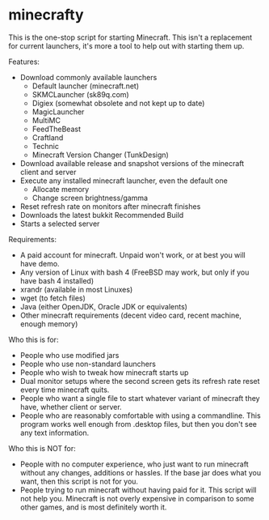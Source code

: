 minecrafty
==========

This is the one-stop script for starting Minecraft. This isn't a replacement for current
launchers, it's more a tool to help out with starting them up.

Features:
* Download commonly available launchers
  * Default launcher (minecraft.net)
  * SKMCLauncher (sk89q.com)
  * Digiex (somewhat obsolete and not kept up to date)
  * MagicLauncher
  * MultiMC
  * FeedTheBeast
  * Craftland
  * Technic
  * Minecraft Version Changer (TunkDesign)
* Download available release and snapshot versions of the minecraft client and server
* Execute any installed minecraft launcher, even the default one
  * Allocate memory
  * Change screen brightness/gamma
* Reset refresh rate on monitors after minecraft finishes
* Downloads the latest bukkit Recommended Build
* Starts a selected server

Requirements:
* A paid account for minecraft. Unpaid won't work, or at best you will have demo.
* Any version of Linux with bash 4 (FreeBSD may work, but only if you have bash 4 installed)
* xrandr (available in most Linuxes)
* wget (to fetch files)
* Java (either OpenJDK, Oracle JDK or equivalents)
* Other minecraft requirements (decent video card, recent machine, enough memory)

Who this is for:
* People who use modified jars
* People who use non-standard launchers
* People who wish to tweak how minecraft starts up
* Dual monitor setups where the second screen gets its refresh rate reset every time
  minecraft quits.
* People who want a single file to start whatever variant of minecraft they have,
  whether client or server.
* People who are reasonably comfortable with using a commandline. This program
  works well enough from .desktop files, but then you don't see any text information.

Who this is NOT for:
* People with no computer experience, who just want to run minecraft without
  any changes, additions or hassles. If the base jar does what you want, then
  this script is not for you.
* People trying to run minecraft without having paid for it. This script
  will not help you. Minecraft is not overly expensive in comparison to some
  other games, and is most definitely worth it.


